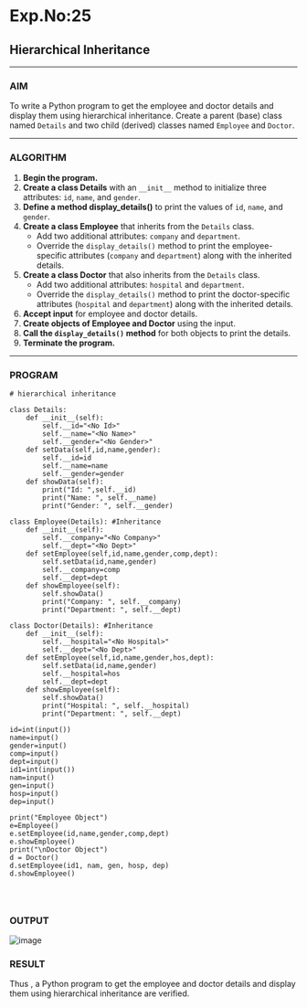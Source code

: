 # Exp.No:25  
## Hierarchical Inheritance

---

### AIM  
To write a Python program to get the employee and doctor details and display them using hierarchical inheritance. Create a parent (base) class named `Details` and two child (derived) classes named `Employee` and `Doctor`.

---

### ALGORITHM

1. **Begin the program.**
2. **Create a class Details** with an `__init__` method to initialize three attributes: `id`, `name`, and `gender`.
3. **Define a method display_details()** to print the values of `id`, `name`, and `gender`.
4. **Create a class Employee** that inherits from the `Details` class. 
   - Add two additional attributes: `company` and `department`.
   - Override the `display_details()` method to print the employee-specific attributes (`company` and `department`) along with the inherited details.
5. **Create a class Doctor** that also inherits from the `Details` class. 
   - Add two additional attributes: `hospital` and `department`.
   - Override the `display_details()` method to print the doctor-specific attributes (`hospital` and `department`) along with the inherited details.
6. **Accept input** for employee and doctor details.
7. **Create objects of Employee and Doctor** using the input.
8. **Call the `display_details()` method** for both objects to print the details.
9. **Terminate the program.**

---

### PROGRAM
```
# hierarchical inheritance

class Details:
    def __init__(self):
        self.__id="<No Id>"
        self.__name="<No Name>"
        self.__gender="<No Gender>"
    def setData(self,id,name,gender):
        self.__id=id
        self.__name=name
        self.__gender=gender
    def showData(self):
        print("Id: ",self.__id)
        print("Name: ", self.__name)
        print("Gender: ", self.__gender)

class Employee(Details): #Inheritance
    def __init__(self):
        self.__company="<No Company>"
        self.__dept="<No Dept>"
    def setEmployee(self,id,name,gender,comp,dept):
        self.setData(id,name,gender)
        self.__company=comp
        self.__dept=dept
    def showEmployee(self):
        self.showData()
        print("Company: ", self.__company)
        print("Department: ", self.__dept)

class Doctor(Details): #Inheritance
    def __init__(self):
        self.__hospital="<No Hospital>"
        self.__dept="<No Dept>"
    def setEmployee(self,id,name,gender,hos,dept):
        self.setData(id,name,gender)
        self.__hospital=hos
        self.__dept=dept
    def showEmployee(self):
        self.showData()
        print("Hospital: ", self.__hospital)
        print("Department: ", self.__dept)

id=int(input())
name=input()
gender=input()
comp=input()
dept=input()
id1=int(input())
nam=input()
gen=input()
hosp=input()
dep=input()

print("Employee Object")
e=Employee()
e.setEmployee(id,name,gender,comp,dept)
e.showEmployee()
print("\nDoctor Object")
d = Doctor()
d.setEmployee(id1, nam, gen, hosp, dep)
d.showEmployee()




```

### OUTPUT 
![image](https://github.com/user-attachments/assets/a49fa1ad-6234-45cc-ad7a-6f36a2ac6a12)



### RESULT
Thus , a Python program to get the employee and doctor details and display them using hierarchical inheritance are verified.
